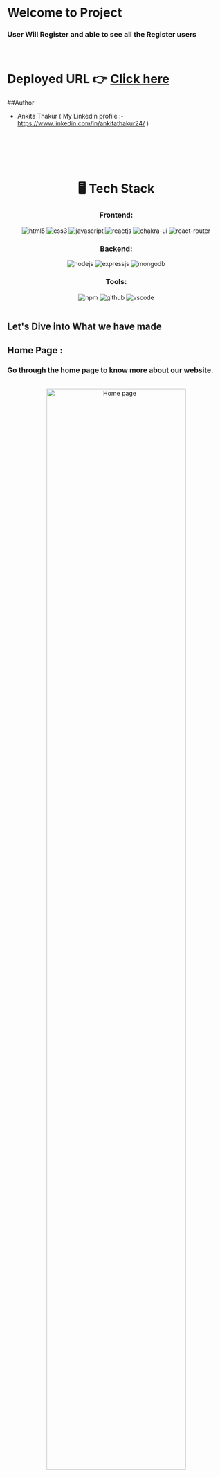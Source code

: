 # Welcome to Project
<h3>User Will Register and able to see all the Register users</h3>

<br/>

# Deployed URL 👉 [Click here](https://648086ec85052c008878111c--dulcet-beignet-08b691.netlify.app/)

 
##Author
- Ankita Thakur ( My Linkedin profile :- https://www.linkedin.com/in/ankitathakur24/ )

<br/>
<br/>
<br/>
<br/>

<h1 align="center">🖥️ Tech Stack</h1>

<h3 align="center">Frontend:</h3> 

 <div align="center">
 <img src="https://img.shields.io/badge/html5-%23E34F26.svg?style=for-the-badge&logo=html5&logoColor=white" align="center" alt="html5">
 <img src = "https://img.shields.io/badge/css3-%231572B6.svg?style=for-the-badge&logo=css3&logoColor=white" align="center" alt="css3">
 <img src="https://img.shields.io/badge/javascript-%23323330.svg?style=for-the-badge&logo=javascript&logoColor=%23F7DF1E"  align="center" alt="javascript" />
 <img src="https://img.shields.io/badge/React-20232A?style=for-the-badge&logo=react&logoColor=61DAFB"  align="center" alt="reactjs" />
   <img src = "https://img.shields.io/badge/chakra ui-%234ED1C5.svg?style=for-the-badge&logo=chakraui&logoColor=white" align="center" alt="chakra-ui"/>
  <img src="https://img.shields.io/badge/React_Router-CA4245?style=for-the-badge&logo=react-router&logoColor=white"  align="center" alt="react-router" />
</div>


<h3 align="center">Backend:</h3>

<p align="center">
  <img src="https://img.shields.io/badge/Node.js-339933?style=for-the-badge&logo=nodedotjs&logoColor=white" alt="nodejs" />
  <img src="https://img.shields.io/badge/Express.js-000000?style=for-the-badge&logo=express&logoColor=white" alt="expressjs" />
  <img src="https://img.shields.io/badge/MongoDB-4EA94B?style=for-the-badge&logo=mongodb&logoColor=white" alt="mongodb" />
</p>

<div align="center"><h3 align="center">Tools:</h3> 
  <img src = "https://img.shields.io/badge/NPM-%23000000.svg?style=for-the-badge&logo=npm&logoColor=white" align="center" alt="npm">
  <img src="https://img.shields.io/badge/GitHub-100000?style=for-the-badge&logo=github&logoColor=white"  align="center" alt="github"/>
   <img src="https://img.shields.io/badge/Visual%20Studio-5C2D91.svg?style=for-the-badge&logo=visual-studio&logoColor=white"  align="center" alt="vscode"/>
</div>

<br/>



## Let's Dive into What we have made

## Home Page :

<h3>Go through the home page to know more about our website.</h3>
<br/>

<div align="center">
  <img width="80%" alt="Home page" src="https://github.com/ankitatra/frequentresearch_Assignment/assets/61157473/0cae733a-56b5-4aaa-8d33-0993f0950a49
"/>
</div>
<br/>

## Users Page :

<h3>Customers can login using their input credentials which provided while signup.</h3>
<br/>

<table align="center">
  <tr>
    <td>
      <img width="80%" src="https://github.com/ankitatra/frequentresearch_Assignment/assets/61157473/10126070-125d-43a5-8142-5da2ae628805
" alt="User Page">
    </td>
  </tr>
</table>

<br/>

Source Code(GitHub link):- https://github.com/ankitatra/frequentresearch_Assignment

## Show your support

Give a ⭐️ if you like this project!

### Thank you
